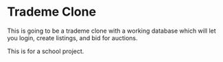 # Trademe Clone

This is going to be a trademe clone with a working database which will let you login, create listings, and bid for auctions.

This is for a school project.